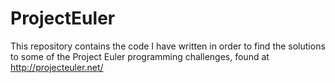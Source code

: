 ProjectEuler
============

This repository contains the code I have written in order to find the solutions 
to some of the Project Euler programming challenges, 
found at http://projecteuler.net/
